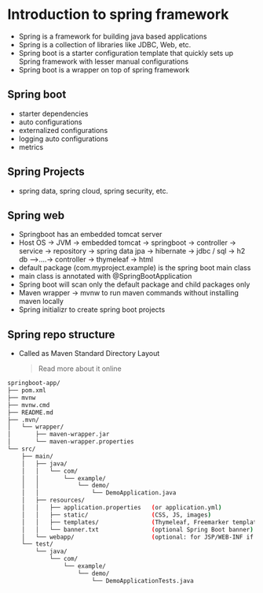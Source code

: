 # Introduction to spring framework

- Spring is a framework for building java based applications
- Spring is a collection of libraries like JDBC, Web, etc.
- Spring boot is a starter configuration template that quickly sets up Spring framework with lesser manual configurations
- Spring boot is a wrapper on top of spring framework

## Spring boot

- starter dependencies
- auto configurations
- externalized configurations
- logging auto configurations
- metrics

## Spring Projects

- spring data, spring cloud, spring security, etc.

## Spring web

- Springboot has an embedded tomcat server
- Host OS -> JVM -> embedded tomcat -> springboot -> controller -> service -> repository -> spring data jpa -> hibernate -> jdbc / sql -> h2 db -->....-> controller -> thymeleaf -> html
- default package (com.myproject.example) is the spring boot main class
- main class is annotated with @SpringBootApplication
- Spring boot will scan only the default package and child packages only
- Maven wrapper -> mvnw to run maven commands without installing maven locally
- Spring initializr to create spring boot projects

## Spring repo structure

- Called as Maven Standard Directory Layout
  > Read more about it online

```bash
springboot-app/
├── pom.xml
├── mvnw
├── mvnw.cmd
├── README.md
├── .mvn/
│   └── wrapper/
│       ├── maven-wrapper.jar
│       └── maven-wrapper.properties
└── src/
    ├── main/
    │   ├── java/
    │   │   └── com/
    │   │       └── example/
    │   │           └── demo/
    │   │               └── DemoApplication.java
    │   ├── resources/
    │   │   ├── application.properties   (or application.yml)
    │   │   ├── static/                  (CSS, JS, images)
    │   │   ├── templates/               (Thymeleaf, Freemarker templates)
    │   │   └── banner.txt               (optional Spring Boot banner)
    │   └── webapp/                      (optional: for JSP/WEB-INF if used)
    └── test/
        └── java/
            └── com/
                └── example/
                    └── demo/
                        └── DemoApplicationTests.java

```
